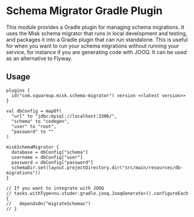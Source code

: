 # Schema Migrator Gradle Plugin

This module provides a Gradle plugin for managing schema migrations. It uses the Misk schema 
migrator that runs in local development and testing, and packages it into a Gradle plugin that can
run standalone. This is useful for when you want to run your schema migrations without running your
service, for instance if you are generating code with JOOQ. It can be used as an alternative to
Flyway.

## Usage

```
plugins {
  id("com.squareup.misk.schema-migrator") version <<latest version>>
}

val dbConfig = mapOf(
  "url" to "jdbc:mysql://localhost:3306/",
  "schema" to "codegen",
  "user" to "root",
  "password" to ""
)

miskSchemaMigrator {
  database = dbConfig["schema"]
  username = dbConfig["user"]
  password = dbConfig["password"]
  schemaDir.set(layout.projectDirectory.dir("src/main/resources/db-migrations"))
}

// If you want to integrate with JOOQ
// tasks.withType<nu.studer.gradle.jooq.JooqGenerate>().configureEach {
//   dependsOn("migrateSchemas")
// }
```